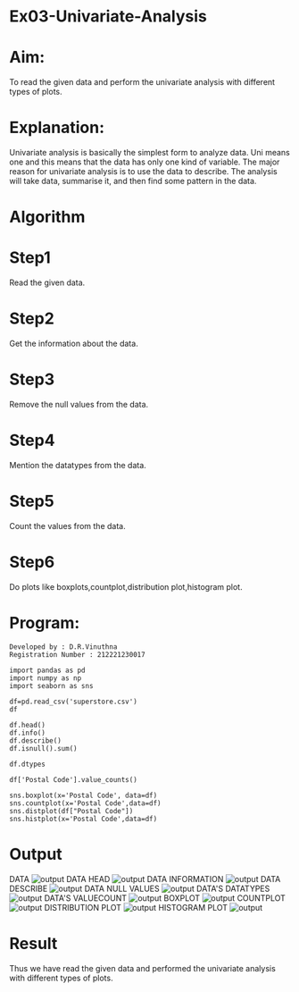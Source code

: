 # Ex03-Univariate-Analysis
# Aim:
  To read the given data and perform the univariate analysis with different types of plots.

# Explanation:
 Univariate analysis is basically the simplest form to analyze data. Uni means one and this means that the data has only one kind of variable. The major reason for  univariate analysis is to use the data to describe. The analysis will take data, summarise it, and then find some pattern in the data.

# Algorithm
# Step1
 Read the given data.

# Step2
 Get the information about the data.

# Step3
 Remove the null values from the data.

# Step4
 Mention the datatypes from the data.

# Step5
 Count the values from the data.

# Step6
 Do plots like boxplots,countplot,distribution plot,histogram plot.

# Program:
```
Developed by : D.R.Vinuthna
Registration Number : 212221230017

```
```
import pandas as pd
import numpy as np
import seaborn as sns

df=pd.read_csv('superstore.csv')
df

df.head()
df.info()
df.describe()
df.isnull().sum()

df.dtypes

df['Postal Code'].value_counts()

sns.boxplot(x='Postal Code', data=df)
sns.countplot(x='Postal Code',data=df)
sns.distplot(df["Postal Code"])
sns.histplot(x='Postal Code',data=df)

```
# Output
 DATA 
 ![output](https://github.com/VINUTHNA-2004/Ex03-Univariate-Analysis/blob/main/1.png?raw=true)
DATA HEAD 
 ![output](https://github.com/VINUTHNA-2004/Ex03-Univariate-Analysis/blob/main/2.png?raw=true)
DATA INFORMATION
 ![output](https://github.com/VINUTHNA-2004/Ex03-Univariate-Analysis/blob/main/3.png?raw=true)
DATA DESCRIBE
 ![output](https://github.com/VINUTHNA-2004/Ex03-Univariate-Analysis/blob/main/4.png?raw=true)
DATA NULL VALUES
 ![output](https://github.com/VINUTHNA-2004/Ex03-Univariate-Analysis/blob/main/5.png?raw=true)
DATA'S DATATYPES
 ![output](https://github.com/VINUTHNA-2004/Ex03-Univariate-Analysis/blob/main/6.png?raw=true)
DATA'S VALUECOUNT
  ![output](https://github.com/VINUTHNA-2004/Ex03-Univariate-Analysis/blob/main/7.png?raw=true)
BOXPLOT
 ![output](https://github.com/VINUTHNA-2004/Ex03-Univariate-Analysis/blob/main/8.png?raw=true)
COUNTPLOT
 ![output](https://github.com/VINUTHNA-2004/Ex03-Univariate-Analysis/blob/main/9.png?raw=true)
DISTRIBUTION PLOT
 ![output](https://github.com/VINUTHNA-2004/Ex03-Univariate-Analysis/blob/main/10.png?raw=true)
HISTOGRAM PLOT
 ![output](https://github.com/VINUTHNA-2004/Ex03-Univariate-Analysis/blob/main/11.png?raw=true)
 
# Result
 Thus we have read the given data and performed the univariate analysis with different types of plots.

